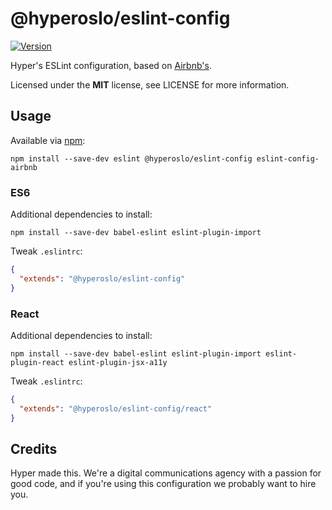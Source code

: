 # @hyperoslo/eslint-config

[![Version](https://img.shields.io/npm/v/@hyperoslo/eslint-config.svg?style=flat)](https://www.npmjs.org/package/@hyperoslo/eslint-config)

Hyper's ESLint configuration, based on [Airbnb's](https://github.com/airbnb/javascript/tree/master/packages/eslint-config-airbnb).

Licensed under the **MIT** license, see LICENSE for more information.

## Usage

Available via [npm](https://www.npmjs.com):

```shell
npm install --save-dev eslint @hyperoslo/eslint-config eslint-config-airbnb
```

### ES6

Additional dependencies to install:

```shell
npm install --save-dev babel-eslint eslint-plugin-import
```

Tweak `.eslintrc`:

```json
{
  "extends": "@hyperoslo/eslint-config"
}
```

### React

Additional dependencies to install:

```shell
npm install --save-dev babel-eslint eslint-plugin-import eslint-plugin-react eslint-plugin-jsx-a11y
```

Tweak `.eslintrc`:

```json
{
  "extends": "@hyperoslo/eslint-config/react"
}
```

## Credits

Hyper made this. We're a digital communications agency with a passion for good code,
and if you're using this configuration we probably want to hire you.
